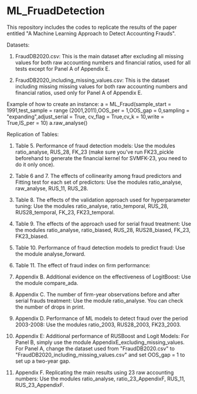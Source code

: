 # ML_FruadDetection
This repository includes the codes to replicate the results of the paper entitled "A Machine Learning Approach to Detect Accounting Frauds".

Datasets:

1) FraudDB2020.csv:
This is the main dataset after excluding all missing values for both raw accounting numbers and financial ratios, used for all tests except for Panel A of Appendix E.

2) FraudDB2020_including_missing_values.csv:
This is the dataset including missing missing values for both raw accounting numbers and financial ratios, used only for Panel A of Appendix E.



Example of how to create an instance:
a = ML_Fraud(sample_start = 1991,test_sample = range (2001,2011),OOS_per = 1,OOS_gap = 0,sampling = "expanding",adjust_serial = True,
            cv_flag = True,cv_k = 10,write = True,IS_per = 10)
a.raw_analyse()


Replication of Tables:

1) Table 5. Performance of fraud detection models:
   Use the modules ratio_analyse, RUS_28, FK_23 (make sure you've run FK23_pickle beforehand to generate the financial kernel for SVMFK-23, you need to do it only once).

2) Table 6 and 7. The effects of collinearity among fraud predictors and Fitting test for each set of predictors:
   Use the modules ratio_analyse, raw_analyse, RUS_11, RUS_28.

3) Table 8. The effects of the validation approach used for hyperparameter tuning:
   Use the modules ratio_analyse, ratio_temporal, RUS_28, RUS28_temporal, FK_23, FK23_temporal.

4) Table 9. The effects of the approach used for serial fraud treatment:
   Use the modules ratio_analyse, ratio_biased, RUS_28, RUS28_biased, FK_23, FK23_biased.

5) Table 10. Performance of fraud detection models to predict fraud:
   Use the module analyse_forward.

6) Table 11. The effect of fraud index on firm performance:


7) Appendix B. Additional evidence on the effectiveness of LogitBoost:
   Use the module compare_ada.

8) Appendix C. The number of firm-year observations before and after serial frauds treatment:
   Use the module ratio_analyse. You can check the number of drops in print.

9) Appendix D. Performance of ML models to detect fraud over the period 2003-2008:
   Use the modules ratio_2003, RUS28_2003, FK23_2003.

10) Appendix E: Additional performance of RUSBoost and Logit Models:
    For Panel B, simply use the module AppendixE_excluding_missing_values.
    For Panel A, change the dataset used from "FraudDB2020.csv" to "FraudDB2020_including_missing_values.csv" and set OOS_gap = 1 to set up a two-year gap.

11) Appendix F. Replicating the main results using 23 raw accounting numbers:
    Use the modules ratio_analyse, ratio_23_AppendixF, RUS_11, RUS_23_AppendixF.



   
